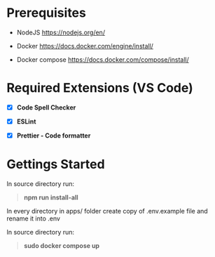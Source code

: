 # Prerequisites

- NodeJS https://nodejs.org/en/

- Docker https://docs.docker.com/engine/install/

- Docker compose https://docs.docker.com/compose/install/


# Required Extensions (VS Code)

- [x] <b>Code Spell Checker</b>
- [x] <b>ESLint</b>
- [x] <b>Prettier - Code formatter</b>


# Gettings Started


In source directory run:
> <b>npm run install-all</b>

In every directory in apps/ folder create copy of .env.example file and rename it into .env

In source directory run:
> <b>sudo docker compose up</b>
